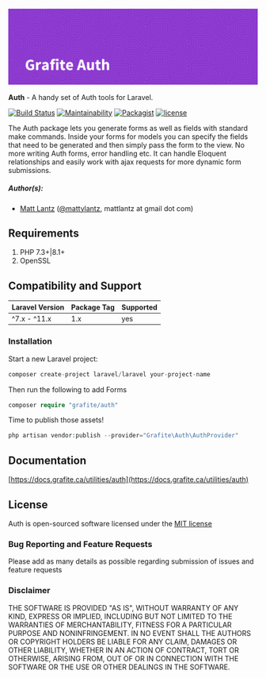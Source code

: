 ![Grafite Auth](GrafiteAuth-banner.png)

**Auth** - A handy set of Auth tools for Laravel.

[![Build Status](https://github.com/GrafiteInc/Auth/workflows/PHP%20Package%20Tests/badge.svg?branch=main)](https://github.com/GrafiteInc/Auth/actions?query=workflow%3A%22PHP+Package+Tests%22)
[![Maintainability](https://api.codeclimate.com/v1/badges/70e073844adaa608af33/maintainability)](https://codeclimate.com/github/GrafiteInc/Auth/maintainability)
[![Packagist](https://img.shields.io/packagist/dt/grafite/Auth.svg)](https://packagist.org/packages/grafite/Auth)
[![license](https://img.shields.io/github/license/mashape/apistatus.svg)](https://packagist.org/packages/grafite/Auth)

The Auth package lets you generate forms as well as fields with standard make commands. Inside your forms for models you can specify the fields that need to be generated and then simply pass the form to the view. No more writing Auth forms, error handling etc. It can handle Eloquent relationships and easily work with ajax requests for more dynamic form submissions.

##### Author(s):
* [Matt Lantz](https://github.com/mlantz) ([@mattylantz](http://twitter.com/mattylantz), mattlantz at gmail dot com)

## Requirements

1. PHP 7.3+|8.1+
2. OpenSSL

## Compatibility and Support

| Laravel Version | Package Tag | Supported |
|-----------------|-------------|-----------|
| ^7.x - ^11.x | 1.x | yes |

### Installation

Start a new Laravel project:
```php
composer create-project laravel/laravel your-project-name
```

Then run the following to add Forms
```php
composer require "grafite/auth"
```

Time to publish those assets!
```php
php artisan vendor:publish --provider="Grafite\Auth\AuthProvider"
```

## Documentation

[https://docs.grafite.ca/utilities/auth](https://docs.grafite.ca/utilities/auth)

## License
Auth is open-sourced software licensed under the [MIT license](http://opensource.org/licenses/MIT)

### Bug Reporting and Feature Requests
Please add as many details as possible regarding submission of issues and feature requests

### Disclaimer
THE SOFTWARE IS PROVIDED "AS IS", WITHOUT WARRANTY OF ANY KIND, EXPRESS OR IMPLIED, INCLUDING BUT NOT LIMITED TO THE WARRANTIES OF MERCHANTABILITY, FITNESS FOR A PARTICULAR PURPOSE AND NONINFRINGEMENT. IN NO EVENT SHALL THE AUTHORS OR COPYRIGHT HOLDERS BE LIABLE FOR ANY CLAIM, DAMAGES OR OTHER LIABILITY, WHETHER IN AN ACTION OF CONTRACT, TORT OR OTHERWISE, ARISING FROM, OUT OF OR IN CONNECTION WITH THE SOFTWARE OR THE USE OR OTHER DEALINGS IN THE SOFTWARE.
